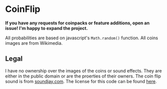 CoinFlip
========

**If you have any requests for coinpacks or feature additions, open an issue! I'm happy to expand the project.**

All probabilities are based on javascript's `Math.random()` function.
All coins images are from Wikimedia.

Legal
-----
I have no ownership over the images of the coins or sound effects. They are either in the public domain or are the proerties of their owners. The coin flip sound is from [soundjay.com](http://soundjay.com/). The license for this code can be found [here](LICENSE).
